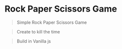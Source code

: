 # Rock Paper Scissors Game

> Simple Rock Paper Scissors Game

> Create to kill the time

> Build in Vanilla js
